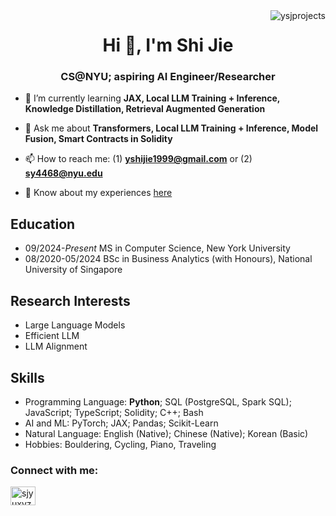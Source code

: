 <img align="right" src="https://komarev.com/ghpvc/?username=ysjprojects" alt="ysjprojects" />

<h1 align="center">Hi 👋, I'm Shi Jie</h1>
<h3 align="center">CS@NYU; aspiring AI Engineer/Researcher</h3>

- 🌱 I’m currently learning **JAX, Local LLM Training + Inference, Knowledge Distillation, Retrieval Augmented Generation**

- 💬 Ask me about **Transformers, Local LLM Training + Inference, Model Fusion, Smart Contracts in Solidity**

- 📫 How to reach me: (1) **yshijie1999@gmail.com** or (2) **sy4468@nyu.edu**

- 📄 Know about my experiences [here](https://www.sjyu.xyz/cv.pdf)

## Education

- 09/2024-*Present* MS in Computer Science, New York University
- 08/2020-05/2024 BSc in Business Analytics (with Honours), National University of Singapore

## Research Interests

- Large Language Models
- Efficient LLM
- LLM Alignment

## Skills

- Programming Language: **Python**; SQL (PostgreSQL, Spark SQL); JavaScript; TypeScript; Solidity; C++; Bash
- AI and ML: PyTorch; JAX; Pandas; Scikit-Learn
- Natural Language: English (Native); Chinese (Native); Korean (Basic)
- Hobbies: Bouldering, Cycling, Piano, Traveling

<h3 align="left">Connect with me:</h3>
<p align="left">
<a href="https://linkedin.com/in/sjyuxyz" target="blank"><img align="center" src="https://raw.githubusercontent.com/rahuldkjain/github-profile-readme-generator/master/src/images/icons/Social/linked-in-alt.svg" alt="sjyuxyz" height="30" width="40" /></a>
</p>
